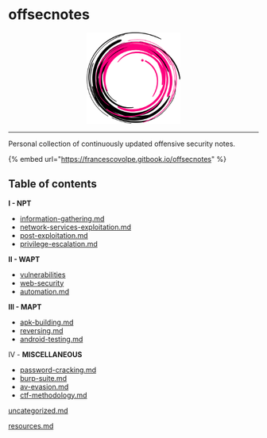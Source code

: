 # offsecnotes

<div align="center">

<img src=".gitbook/assets/logo.png" alt="" width="188">

</div>

***

Personal collection of continuously updated offensive security notes.

{% embed url="https://francescovolpe.gitbook.io/offsecnotes" %}

## Table of contents

**I - NPT**

* [information-gathering.md](i-npt/information-gathering.md "mention")
* [network-services-exploitation.md](i-npt/network-services-exploitation.md "mention")
* [post-exploitation.md](i-npt/post-exploitation.md "mention")
* [privilege-escalation.md](i-npt/privilege-escalation.md "mention")

**II - WAPT**

* [vulnerabilities](ii-wapt/vulnerabilities/ "mention")
* [web-security](ii-wapt/web-security/ "mention")
* [automation.md](ii-wapt/automation.md "mention")

**III - MAPT**

* [apk-building.md](iii-mapt/apk-building.md "mention")
* [reversing.md](iii-mapt/reversing.md "mention")
* [android-testing.md](iii-mapt/android-testing.md "mention")

IV - **MISCELLANEOUS**

* [password-cracking.md](iv-miscellaneous/password-cracking.md "mention")
* [burp-suite.md](iv-miscellaneous/burp-suite.md "mention")
* [av-evasion.md](iv-miscellaneous/av-evasion.md "mention")
* [ctf-methodology.md](iv-miscellaneous/ctf-methodology.md "mention")

[uncategorized.md](uncategorized.md "mention")

[resources.md](resources.md "mention")
